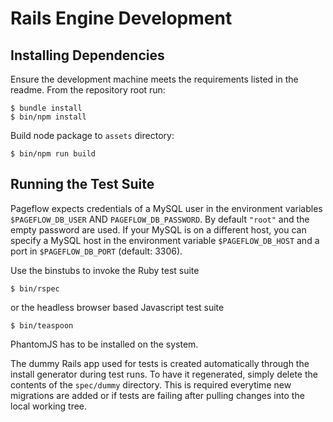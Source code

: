 # Rails Engine Development

## Installing Dependencies

Ensure the development machine meets the requirements listed in the
readme. From the repository root run:

    $ bundle install
    $ bin/npm install
    
Build node package to `assets` directory:

    $ bin/npm run build

## Running the Test Suite

Pageflow expects credentials of a MySQL user in the environment
variables `$PAGEFLOW_DB_USER` AND `PAGEFLOW_DB_PASSWORD`. By default
`"root"` and the empty password are used. If your MySQL is on a
different host, you can specify a MySQL host in the environment
variable `$PAGEFLOW_DB_HOST` and a port in `$PAGEFLOW_DB_PORT`
(default: 3306).

Use the binstubs to invoke the Ruby test suite

    $ bin/rspec

or the headless browser based Javascript test suite

    $ bin/teaspoon

PhantomJS has to be installed on the system.

The dummy Rails app used for tests is created automatically through the
install generator during test runs. To have it regenerated,
simply delete the contents of the `spec/dummy` directory. This is
required everytime new migrations are added or if tests are failing
after pulling changes into the local working tree.
